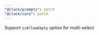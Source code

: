 ```yaml
---
"@clack/prompts": patch
"@clack/core": patch
---
```


Support `isAllowEmpty` option for multi-select
